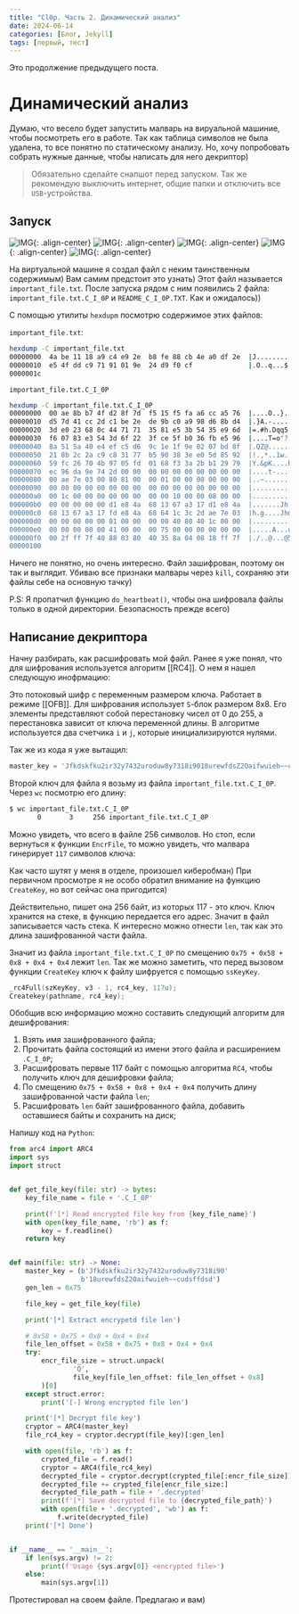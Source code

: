 ```yaml
---
title: "Cl0p. Часть 2. Динамический анализ"
date: 2024-06-14
categories: [Блог, Jekyll]
tags: [первый, тест]
---
```


Это продолжение предыдущего поста.

# Динамический анализ

Думаю, что весело будет запустить малварь на вируальной машиние, чтобы посмотреть его в работе. Так как таблица символов не была удалена, то все понятно по статическому анализу. Но, хочу попробовать собрать нужные данные, чтобы написать для него декриптор)

> Обязательно сделайте снапшот перед запуском. Так же рекомендую выключить интернет, общие папки и отключить все `USB`-устройства.

## Запуск

![IMG](/assets/Clop2_img/1.png){: .align-center}
![IMG](/assets/Clop2_img/2.png){: .align-center}
![IMG](/assets/Clop2_img/3.png){: .align-center}
![IMG](/assets/Clop2_img/4.png){: .align-center}
![IMG](/assets/Clop2_img/5.png){: .align-center}

На виртуальной машине я создал файл с неким таинственным содержимым) Вам самим предстоит это узнать) Этот файл называется `important_file.txt`. После запуска рядом с ним появились 2 файла: `important_file.txt.C_I_0P` и `README_C_I_0P.TXT`. Как и ожидалось))


С помощью утилиты `hexdupm` посмотрю содержимое этих файлов:

`important_file.txt`:

```bash
hexdump -C important_file.txt
00000000  4a be 11 18 a9 c4 e9 2e  b8 fe 88 cb 4e a0 df 2e  |J...........N...|
00000010  e5 4f dd c9 71 91 01 9e  24 d9 f0 cf              |.O..q...$...|
0000001c
```

`important_file.txt.C_I_0P`

```bash
hexdump -C important_file.txt.C_I_0P 
00000000  00 ae 8b b7 4f d2 8f 7d  f5 15 f5 fa a6 cc a5 76  |....O..}.......v|
00000010  d5 7d 41 cc 2d c1 be 2e  de 9b c0 a9 98 d6 8b d4  |.}A.-...........|
00000020  3d e0 23 68 0c 44 71 71  35 81 e5 3b 54 35 e9 6d  |=.#h.Dqq5..;T5.m|
00000030  f6 07 83 e3 54 3d 6f 22  3f ce 5f b0 36 fb e5 96  |....T=o"?._.6...|
00000040  8a 51 5a 40 e4 ef c5 d6  9c 1e 1f 9e 02 07 bd 8f  |.QZ@............|
00000050  21 8b 2c 2a c9 c8 31 77  b5 90 38 3e e0 5d 85 92  |!.,*..1w..8>.]..|
00000060  59 fc 26 70 4b 97 05 fd  01 68 f3 3a 2b b1 29 79  |Y.&pK....h.:+.)y|
00000070  ec 96 da 9e 74 2d 00 00  00 00 00 00 00 00 00 00  |....t-..........|
00000080  00 ae 7e 03 00 80 81 00  00 01 00 00 00 00 00 00  |..~.............|
00000090  00 00 00 00 00 00 00 00  00 00 00 00 00 00 00 00  |................|
000000a0  00 1c 00 00 00 00 00 00  00 00 10 00 00 08 00 00  |................|
000000b0  00 00 00 00 00 d1 e8 4a  68 13 67 a3 17 d1 e8 4a  |.......Jh.g....J|
000000c0  68 13 67 a3 17 fd e8 4a  68 64 1c 3c 2d ae 7e 03  |h.g....Jhd.<-.~.|
000000d0  00 00 00 00 00 01 00 00  00 00 40 80 40 1c 00 00  |..........@.@...|
000000e0  00 00 00 00 00 41 00 00  00 75 00 00 00 00 00 00  |.....A...u......|
000000f0  00 2f ff 7f 40 88 03 80  40 35 8a 04 08 18 ff 7f  |./..@...@5......|
00000100
```

Ничего не понятно, но очень интересно. Файл зашифрован, поэтому он так и выглядит. Убиваю все признаки малвары через `kill`, сохраняю эти файлы себе на основную тачку)

P.S: Я пропатчил функцию `do_heartbeat()`, чтобы она шифровала файлы только в одной директории. Безопасность прежде всего)

## Написание декриптора

Начну разбирать, как расшифровать мой файл. Ранее я уже понял, что для шифрования используется алгоритм [[RC4]]. О нем я нашел следующую инофрмацию:

Это потоковый шифр с переменным размером ключа. Работает в режиме [[OFB]]. Для шифрования использует `S`-блок размером 8x8. Его элементы представляют собой перестановку чисел от 0 до 255, а перестановка зависит от ключа переменной длины. В алгоритме используется два счетчика `i` и `j`, которые инициализируются нулями.

Так же из кода я уже вытащил:

```python
master_key = 'Jfkdskfku2ir32y7432uroduw8y7318i9018urewfdsZ2Oaifwuieh~~cudsffdsd'
```

Второй ключ для файла я возьму из файла `important_file.txt.C_I_0P`. Через `wc` посмотрю его длину:

```bash
$ wc important_file.txt.C_I_0P                                                                                                                           
       0       3     256 important_file.txt.C_I_0P
```

Можно увидеть, что всего в файле 256 символов. Но стоп, если вернуться к функции `EncrFile`, то можно увидеть, что малвара гинерирует `117` символов ключа:


Как часто шутят у меня в отделе, произошел киберобман) При первичном просмотре я не особо обратил внимание на функцию `CreateKey`, но вот сейчас она пригодится)


Действительно, пишет она 256 байт, из которых 117 - это ключ. Ключ хранится на стеке, в функцию передается его адрес. Значит в файл записывается часть стека. К интересно можно отнести `len`, так как это длина зашифрованной части файла.


Значит из файла `important_file.txt.C_I_0P` по смещению `0x75 + 0x58 + 0x8 + 0x4 + 0x4` лежит `len`. Так же можно заметить, что перед вызовом функции `CreateKey` ключ к файлу шифруется с помощью `ssKeyKey`.

```C
_rc4Full(szKeyKey, v3 - 1, rc4_key, 117u);
Createkey(pathname, rc4_key);
```

Обобщив всю информацию можно составить следующий алгоритм для дешифрования:
1. Взять имя зашифрованного файла;
2. Прочитать файла состоящий из имени этого файла и расширением `.C_I_0P`;
3. Расшифровать первые 117 байт с помощью алгоритма `RC4`, чтобы получить ключ для дешифровки файла;
4. По смещению `0x75 + 0x58 + 0x8 + 0x4 + 0x4` получить длину зашифрованной части файла `len`;
5. Расшифровать `len` байт зашифрованного файла, добавить оставшиеся байты и сохранить на диск;

Напишу код на `Python`:

```Python
from arc4 import ARC4
import sys
import struct


def get_file_key(file: str) -> bytes:
    key_file_name = file + '.C_I_0P'

    print(f'[*] Read encrypted file key from {key_file_name}')
    with open(key_file_name, 'rb') as f:
        key = f.readline()
    return key


def main(file: str) -> None:
    master_key = (b'Jfkdskfku2ir32y7432uroduw8y7318i90'
                  b'18urewfdsZ2Oaifwuieh~~cudsffdsd')
    gen_len = 0x75

    file_key = get_file_key(file)

    print('[*] Extract encrypetd file len')

    # 0x58 + 0x75 + 0x8 + 0x4 + 0x4
    file_len_offset = 0x58 + 0x75 + 0x8 + 0x4 + 0x4
    try:
        encr_file_size = struct.unpack(
                'Q',
                file_key[file_len_offset: file_len_offset + 0x8]
        )[0]
    except struct.error:
        print('[-] Wrong encrypted file len')

    print('[*] Decrypt file key')
    cryptor = ARC4(master_key)
    file_rc4_key = cryptor.decrypt(file_key)[:gen_len]

    with open(file, 'rb') as f:
        crypted_file = f.read()
        cryptor = ARC4(file_rc4_key)
        decrypted_file = cryptor.decrypt(crypted_file[:encr_file_size])
        decrypted_file += crypted_file[encr_file_size:]
        decrypted_file_path = file + '.decrypted'
        print(f'[*] Save decrypted file to {decrypted_file_path}')
        with open(file + '.decrypted', 'wb') as f:
            f.write(decrypted_file)
    print('[*] Done')


if __name__ == '__main__':
    if len(sys.argv) != 2:
        print(f'Usage {sys.argv[0]} <encrypted file>')
    else:
        main(sys.argv[1])
```

Протестировал на своем файле. Предлагаю и вам)
